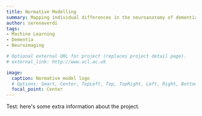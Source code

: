 ```yaml
---
title: Normative Modelling
summary: Mapping individual differences in the neuroanatomy of dementia 
author: serenaverdi
tags:
- Machine Learning
- Dementia
- Neuroimaging

# Optional external URL for project (replaces project detail page).
# external_link: http://www.ucl.ac.uk

image:
  caption: Normative model logo
  # Options: Smart, Center, TopLeft, Top, TopRight, Left, Right, BottomLeft, Bottom, BottomRight
  focal_point: Center
---
```


Test: here's some extra information about the project.
